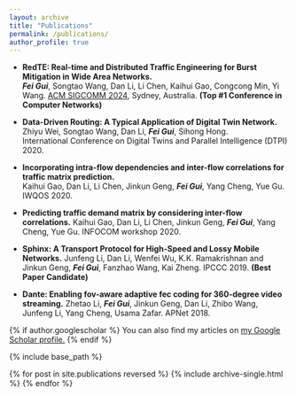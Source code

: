 ```yaml
---
layout: archive
title: "Publications"
permalink: /publications/
author_profile: true
---
```


* **RedTE: Real-time and Distributed Traffic Engineering for Burst Mitigation in Wide Area Networks.**    
**_Fei Gui_**, Songtao Wang, Dan Li, Li Chen, Kaihui Gao, Congcong Min, Yi Wang.
[ACM SIGCOMM 2024](https://conferences.sigcomm.org/sigcomm/2024/), Sydney, Australia. **(Top #1 Conference in Computer Networks)**

* **Data-Driven Routing: A Typical Application of Digital Twin Network.**    
Zhiyu Wei, Songtao Wang, Dan Li, **_Fei Gui_**, Sihong Hong.   
International Conference on Digital Twins and Parallel Intelligence (DTPI) 2020.

* **Incorporating intra-flow dependencies and inter-flow correlations for traffic matrix prediction.**    
Kaihui Gao, Dan Li, Li Chen, Jinkun Geng, **_Fei Gui_**, Yang Cheng, Yue Gu. 
IWQOS 2020.

* **Predicting traffic demand matrix by considering inter-flow correlations.**
Kaihui Gao, Dan Li, Li Chen, Jinkun Geng, **_Fei Gui_**, Yang Cheng, Yue Gu.
INFOCOM workshop 2020.

* **Sphinx: A Transport Protocol for High-Speed and Lossy Mobile Networks.**
Junfeng Li, Dan Li, Wenfei Wu, K.K. Ramakrishnan and Jinkun Geng, **_Fei Gui_**, Fanzhao Wang, Kai Zheng.
IPCCC 2019. **(Best Paper Candidate)**

* **Dante: Enabling fov-aware adaptive fec coding for 360-degree video streaming.**
Zhetao Li, **_Fei Gui_**, Jinkun Geng, Dan Li, Zhibo Wang, Junfeng Li, Yang Cheng, Usama Zafar.
APNet 2018.


{% if author.googlescholar %}
  You can also find my articles on <u><a href="{{author.googlescholar}}">my Google Scholar profile</a>.</u>
{% endif %}

{% include base_path %}

{% for post in site.publications reversed %}
  {% include archive-single.html %}
{% endfor %}
